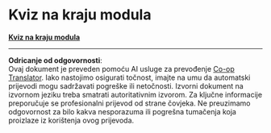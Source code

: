 <!--
CO_OP_TRANSLATOR_METADATA:
{
  "original_hash": "c3687f79e337c2723e091e7915abaefe",
  "translation_date": "2025-09-03T20:43:18+00:00",
  "source_file": "1.7 End of module quiz.md",
  "language_code": "hr"
}
-->
# Kviz na kraju modula

[**Kviz na kraju modula**](https://forms.office.com/r/qxyTgYKAg0)

---

**Odricanje od odgovornosti**:  
Ovaj dokument je preveden pomoću AI usluge za prevođenje [Co-op Translator](https://github.com/Azure/co-op-translator). Iako nastojimo osigurati točnost, imajte na umu da automatski prijevodi mogu sadržavati pogreške ili netočnosti. Izvorni dokument na izvornom jeziku treba smatrati autoritativnim izvorom. Za ključne informacije preporučuje se profesionalni prijevod od strane čovjeka. Ne preuzimamo odgovornost za bilo kakva nesporazuma ili pogrešna tumačenja koja proizlaze iz korištenja ovog prijevoda.